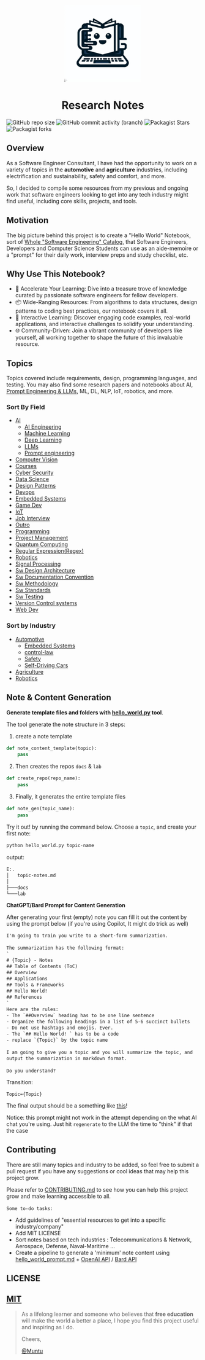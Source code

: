 <p align="center" width="100%">
    <img src="./outro/logo.jpg" width="200" style="border:0px solid #FFFFFF; padding:1px; margin:1px">
</p>

<h1 align="center" width="100%"> Research Notes</h1>

![GitHub repo size](https://img.shields.io/github/repo-size/afondiel/research-notes) ![GitHub commit activity (branch)](https://img.shields.io/github/commit-activity/t/afondiel/research-notes/master) ![Packagist Stars](https://img.shields.io/github/stars/afondiel/research-notes.svg) ![Packagist forks](https://img.shields.io/github/forks/afondiel/research-notes.svg) 

## Overview

As a Software Engineer Consultant, I have had the opportunity to work on a variety of topics in the **automotive** and **agriculture** industries, including electrification and sustainability, safety and comfort, and more.

So, I decided to compile some resources from my previous and ongoing work that software engineers looking to get into any tech industry might find useful, including core skills, projects, and tools.

## Motivation

The big picture behind this project is to create a "Hello World" Notebook, sort of [Whole "Software Engineering" Catalog](https://en.wikipedia.org/wiki/Whole_Earth_Catalog), that Software Engineers, Developers and Computer Science Students can use as an aide-memoire or a "prompt" for their daily work, interview preps and study checklist, etc.

## Why Use This Notebook?

- 🚀 Accelerate Your Learning: Dive into a treasure trove of knowledge curated by passionate software engineers for fellow developers.
- 📦 Wide-Ranging Resources: From algorithms to data structures, design patterns to coding best practices, our notebook covers it all.
- 📝 Interactive Learning: Discover engaging code examples, real-world applications, and interactive challenges to solidify your understanding.
- 🌐 Community-Driven: Join a vibrant community of developers like yourself, all working together to shape the future of this invaluable resource.


## Topics 

Topics covered include requirements, design, programming languages, and testing. You may also find some research papers and notebooks about AI, [Prompt Engineering & LLMs](https://github.com/afondiel/ChatGPT-Prompt-Engineering-DeepLearningAI), ML, DL, NLP, IoT, robotics, and more.

### Sort By Field

- [AI](https://github.com/afondiel/research-notes/tree/master/ai)
  - [AI Engineering](https://github.com/afondiel/research-notes/tree/master/ai/ai-engineering-notes)
  - [Machine Learning](https://github.com/afondiel/research-notes/tree/master/ai/ml-notes)
  - [Deep Learning](https://github.com/afondiel/research-notes/tree/master/ai/deep-learning-notes)
  - [LLMs](https://github.com/afondiel/research-notes/tree/master/ai/llm-notes)
  - [Prompt engineering](https://github.com/afondiel/research-notes/tree/master/ai/prompt-engineering-notes)
- [Computer Vision](https://github.com/afondiel/research-notes/tree/master/computer-vision-notes)
- [Courses](https://github.com/afondiel/research-notes/tree/master/control-law)
- [Cyber Security](https://github.com/afondiel/research-notes/tree/master/courses)
- [Data Science](https://github.com/afondiel/research-notes/tree/master/datascience-notes)
- [Design Patterns](https://github.com/afondiel/research-notes/tree/master/design-patterns-notes)
- [Devops](https://github.com/afondiel/research-notes/tree/master/devops-notes)
- [Embedded Systems](https://github.com/afondiel/research-notes/tree/master/embedded-systems)
- [Game Dev](https://github.com/afondiel/research-notes/tree/master/gamedev-notes)
- [IoT](https://github.com/afondiel/research-notes/tree/master/iot)
- [Job Interview](https://github.com/afondiel/research-notes/tree/master/job-interview-notes)
- [Outro](https://github.com/afondiel/research-notes/tree/master/outro)
- [Programming](https://github.com/afondiel/research-notes/tree/master/programming)
- [Project Management](https://github.com/afondiel/research-notes/tree/master/project-management)
- [Quantum Computing](https://github.com/afondiel/research-notes/tree/master/quantum-computing)
- [Regular Expression(Regex)](https://github.com/afondiel/research-notes/tree/master/regex-notes)
- [Robotics](https://github.com/afondiel/research-notes/tree/master/robotics)
- [Signal Processing](https://github.com/afondiel/research-notes/tree/master/signal-processing)
- [Sw Design Architecture](https://github.com/afondiel/research-notes/tree/master/sw-design-architecture)
- [Sw Documentation Convention](https://github.com/afondiel/research-notes/tree/master/sw-documentation-convention)
- [Sw Methodology](https://github.com/afondiel/research-notes/tree/master/sw-methodology)
- [Sw Standards](https://github.com/afondiel/research-notes/tree/master/sw-standards)
- [Sw Testing](https://github.com/afondiel/research-notes/tree/master/sw-testing)
- [Version Control systems](https://github.com/afondiel/research-notes/tree/master/vcs)
- [Web Dev](https://github.com/afondiel/research-notes/tree/master/web)

### Sort by Industry

- [Automotive](https://github.com/afondiel/research-notes/tree/master/automotive)
  - [Embedded Systems](https://github.com/afondiel/research-notes/tree/master/embedded-systems)
  - [control-law](https://github.com/afondiel/research-notes/tree/master/control-law)
  - [Safety](https://github.com/afondiel/research-notes/tree/master/automotive/safety)
  - [Self-Driving Cars](https://github.com/afondiel/research-notes/tree/master/automotive/self-driving)
- [Agriculture](https://github.com/afondiel/research-notes/tree/master/agriculture)
- [Robotics](https://github.com/afondiel/research-notes/tree/master/robotics)

## Note & Content Generation

**Generate template files and folders with [hello_world.py](hello_world.py) tool**. 

The tool generate the note structure in 3 steps:

1. create a note template 

```python
def note_content_template(topic):
    pass
```
2. Then creates the repos `docs` & `lab` 

```python
def create_repo(repo_name):
    pass
```
3. Finally, it generates the entire template files

```python
def note_gen(topic_name):
    pass
```

Try it out! by running the command below. Choose a `topic`, and create your first note:

```python
python hello_world.py topic-name
```

output:

```
E:.
│   topic-notes.md
│
├───docs
└───lab
```

**ChatGPT/Bard Prompt for Content Generation**

After generating your first (empty) note you can fill it out the content by using the prompt below (if you're using Copilot, It might do trick as well)

```
I'm going to train you write to a short-form summarization.

The summarization has the following format: 
`
# {Topic} - Notes
## Table of Contents (ToC)
## Overview
## Applications
## Tools & Frameworks
## Hello World!
## References
`
Here are the rules: 
- The `##Overview` heading has to be one line sentence
- Organize the following headings in a list of 5-6 succinct bullets 
- Do not use hashtags and emojis. Ever.
- The `## Hello World! ` has to be a code
- replace `{Topic}` by the topic name 

I am going to give you a topic and you will summarize the topic, and output the summarization in markdown format.

Do you understand?

```

Transition:

```
Topic={Topic}
``` 

The final output should be a something like [this](#)!

Notice: this prompt might not work in the attempt depending on the what AI chat you're using. Just hit `regenerate` to the LLM the time to "think" if that the case

## Contributing

There are still many topics and industry to be added, so feel free to submit a pull request if you have any suggestions or cool ideas that may help this project grow.

Please refer to [CONTRIBUTING.md](./CONTRIBUTING.md) to see how you can help this project grow and make learning accessible to all.


`Some to-do tasks:`

- Add guidelines of "essential resources to get into a specific industry/company"
- Add MIT LICENSE
- Sort notes based on tech industries : Telecommunications & Network, Aerospace, Defense, Naval-Maritime ...
- Create a pipeline to generate a 'minimum' note content using [hello_world_prompt.md](./hello_world_prompt.md) + [OpenAI API](https://openai.com/blog/openai-api) / [Bard API ](https://www.googlecloudcommunity.com/gc/AI-ML/Google-Bard-API/m-p/538517#M1526)  

## LICENSE

[MIT](https://en.wikipedia.org/wiki/MIT_License)
--

>As a lifelong learner and someone who believes that **free education** will make the world a better a place, I hope you find this project useful and inspiring as I do.
>
>Cheers,
>
>[@Muntu](https://github.com/afondiel)


